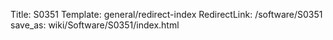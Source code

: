 Title: S0351
Template: general/redirect-index
RedirectLink: /software/S0351
save_as: wiki/Software/S0351/index.html